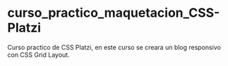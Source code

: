 # curso_practico_maquetacion_CSS-Platzi
Curso practico de CSS Platzi, en este curso se creara un blog responsivo con CSS Grid Layout.
